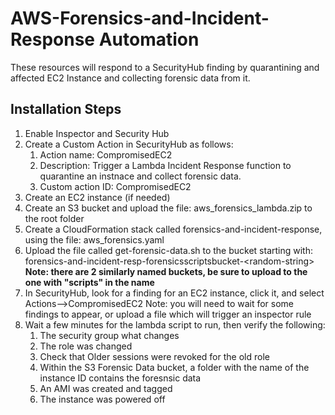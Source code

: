 # AWS-Forensics-and-Incident-Response Automation

These resources will respond to a SecurityHub finding by quarantining and affected EC2 Instance and collecting forensic data from it.

## Installation Steps
1. Enable Inspector and Security Hub
2. Create a Custom Action in SecurityHub as follows:
   1. Action name: CompromisedEC2
   2. Description: Trigger a Lambda Incident Response function to quarantine an instnace and collect forensic data.
   3. Custom action ID: CompromisedEC2
3. Create an EC2 instance (if needed)
4. Create an S3 bucket and upload the file: aws_forensics_lambda.zip to the root folder
5. Create a CloudFormation stack called forensics-and-incident-response, using the file: aws_forensics.yaml
6. Upload the file called get-forensic-data.sh to the bucket starting with:
   forensics-and-incident-resp-forensicsscriptsbucket-\<random-string\>   
   **Note: there are 2 similarly named buckets, be sure to upload to the one with "scripts" in the name**
7. In SecurityHub, look for a finding for an EC2 instance, click it, and select Actions-->CompromisedEC2
    Note: you will need to wait for some findings to appear, or upload a file which will trigger an inspector rule
8. Wait a few minutes for the lambda script to run, then verify the following:
    1. The security group what changes
    2. The role was changed
    3. Check that Older sessions were revoked for the old role
    4. Within the S3 Forensic Data bucket, a folder with the name of the instance ID contains the foresnsic data
    5. An AMI was created and tagged
    6. The instance was powered off
